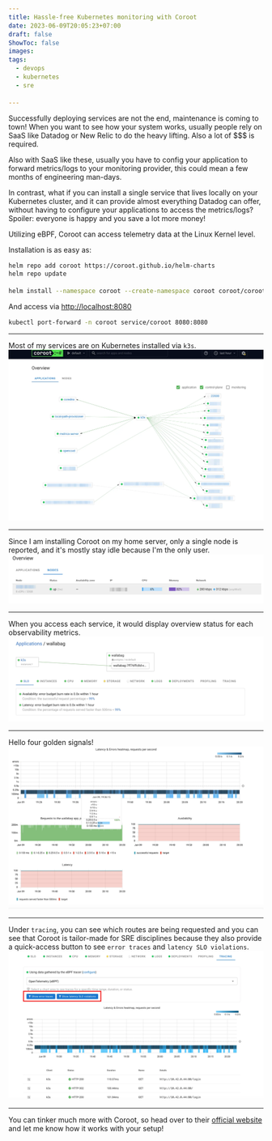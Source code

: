 ```yaml
---
title: Hassle-free Kubernetes monitoring with Coroot
date: 2023-06-09T20:05:23+07:00
draft: false
ShowToc: false
images:
tags:
  - devops
  - kubernetes
  - sre

---
```


Successfully deploying services are not the end, maintenance is coming to town! When you want to see how your system works, usually people rely on SaaS like Datadog or New Relic to do the heavy lifting. Also a lot of $$$ is required.

Also with SaaS like these, usually you have to config your application to forward metrics/logs to your monitoring provider, this could mean a few months of engineering man-days.

In contrast, what if you can install a single service that lives locally on your Kubernetes cluster, and it can provide almost everything Datadog can offer, without having to configure your applications to access the metrics/logs? Spoiler: everyone is happy and you save a lot more money!

Utilizing eBPF, Coroot can access telemetry data at the Linux Kernel level.

Installation is as easy as:

```bash
helm repo add coroot https://coroot.github.io/helm-charts
helm repo update

helm install --namespace coroot --create-namespace coroot coroot/coroot
```

And access via <http://localhost:8080>

```bash
kubectl port-forward -n coroot service/coroot 8080:8080
```

---

Most of my services are on Kubernetes installed via `k3s`.
![applications overview](images/2023-06-09-20-16-36.webp)

---

Since I am installing Coroot on my home server, only a single node is reported, and it's mostly stay idle because I'm the only user.
![nodes overview](images/2023-06-09-20-18-24.webp)

---

When you access each service, it would display overview status for each observability metrics.
![application detail](images/2023-06-09-20-21-23.webp)

---

Hello four golden signals!
![four golden signals](images/2023-06-09-20-22-16.webp)

---

Under `tracing`, you can see which routes are being requested and you can see that Coroot is tailor-made for SRE disciplines because they also provide a quick-access button to see `error traces` and `latency SLO violations`.
![tracing page](images/2023-06-09-20-24-22.webp)

---

You can tinker much more with Coroot, so head over to their [official website](https://coroot.com/) and let me know how it works with your setup!
